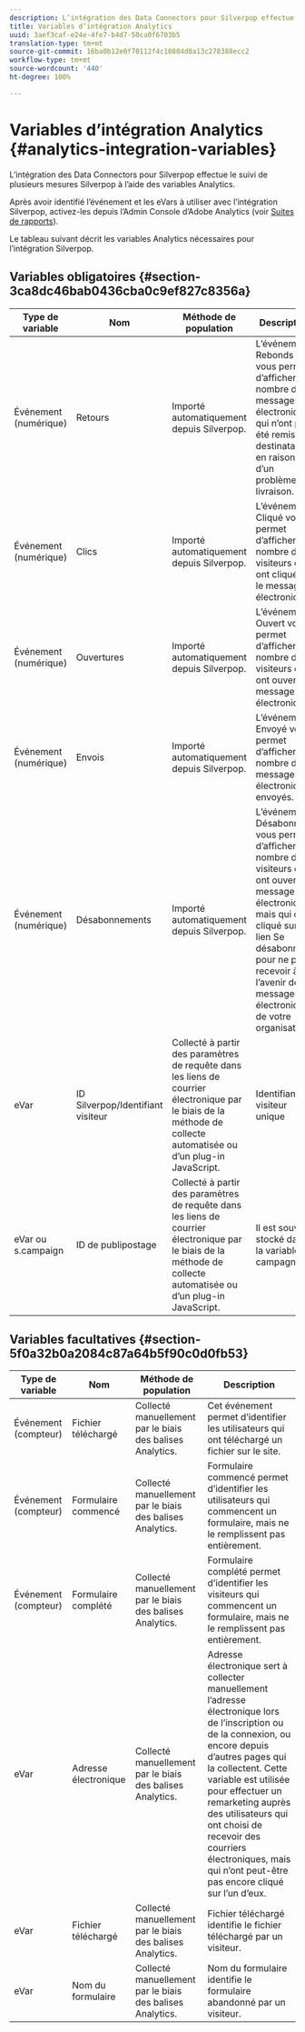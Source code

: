 ```yaml
---
description: L’intégration des Data Connectors pour Silverpop effectue le suivi de plusieurs mesures Silverpop à l’aide des variables Analytics.
title: Variables d’intégration Analytics
uuid: 3aef3caf-e24e-4fe7-b4d7-50ca0f6703b5
translation-type: tm+mt
source-git-commit: 16ba0b12e0f70112f4c10804d0a13c278388ecc2
workflow-type: tm+mt
source-wordcount: '440'
ht-degree: 100%

---
```



# Variables d’intégration Analytics {#analytics-integration-variables}

L’intégration des Data Connectors pour Silverpop effectue le suivi de plusieurs mesures Silverpop à l’aide des variables Analytics.

Après avoir identifié l’événement et les eVars à utiliser avec l’intégration Silverpop, activez-les depuis l’Admin Console d’Adobe Analytics (voir [Suites de rapports](https://docs.adobe.com/content/help/fr-FR/analytics/admin/manage-report-suites/report-suites-admin.html)).

Le tableau suivant décrit les variables Analytics nécessaires pour l’intégration Silverpop.

## Variables obligatoires {#section-3ca8dc46bab0436cba0c9ef827c8356a}

| Type de variable | Nom | Méthode de population | Description |
|---|---|---|---|
| Événement (numérique) | Retours | Importé automatiquement depuis Silverpop. | L’événement Rebonds vous permet d’afficher le nombre de messages électroniques qui n’ont pas été remis aux destinataires en raison d’un problème de livraison. |
| Événement (numérique) | Clics | Importé automatiquement depuis Silverpop. | L’événement Cliqué vous permet d’afficher le nombre de visiteurs qui ont cliqué sur le message électronique. |
| Événement (numérique) | Ouvertures | Importé automatiquement depuis Silverpop. | L’événement Ouvert vous permet d’afficher le nombre de visiteurs qui ont ouvert le message électronique. |
| Événement (numérique) | Envois | Importé automatiquement depuis Silverpop. | L’événement Envoyé vous permet d’afficher le nombre de messages électroniques envoyés. |
| Événement (numérique) | Désabonnements | Importé automatiquement depuis Silverpop. | L’événement Désabonné vous permet d’afficher le nombre de visiteurs qui ont ouvert le message électronique, mais qui ont cliqué sur le lien Se désabonner pour ne plus recevoir à l’avenir de messages électroniques de votre organisation. |
| eVar | ID Silverpop/Identifiant visiteur | Collecté à partir des paramètres de requête dans les liens de courrier électronique par le biais de la méthode de collecte automatisée ou d’un plug-in JavaScript. | Identifiant visiteur unique |
| eVar ou s.campaign | ID de publipostage | Collecté à partir des paramètres de requête dans les liens de courrier électronique par le biais de la méthode de collecte automatisée ou d’un plug-in JavaScript. | Il est souvent stocké dans la variable de campagne. |

## Variables facultatives {#section-5f0a32b0a2084c87a64b5f90c0d0fb53}

| Type de variable | Nom | Méthode de population | Description |
|---|---|---|---|
| Événement (compteur) | Fichier téléchargé | Collecté manuellement par le biais des balises Analytics. | Cet événement permet d’identifier les utilisateurs qui ont téléchargé un fichier sur le site. |
| Événement (compteur) | Formulaire commencé | Collecté manuellement par le biais des balises Analytics. | Formulaire commencé permet d’identifier les utilisateurs qui commencent un formulaire, mais ne le remplissent pas entièrement. |
| Événement (compteur) | Formulaire complété | Collecté manuellement par le biais des balises Analytics. | Formulaire complété permet d’identifier les visiteurs qui commencent un formulaire, mais ne le remplissent pas entièrement. |
| eVar | Adresse électronique | Collecté manuellement par le biais des balises Analytics. | Adresse électronique sert à collecter manuellement l’adresse électronique lors de l’inscription ou de la connexion, ou encore depuis d’autres pages qui la collectent. Cette variable est utilisée pour effectuer un remarketing auprès des utilisateurs qui ont choisi de recevoir des courriers électroniques, mais qui n’ont peut-être pas encore cliqué sur l’un d’eux. |
| eVar | Fichier téléchargé | Collecté manuellement par le biais des balises Analytics. | Fichier téléchargé identifie le fichier téléchargé par un visiteur. |
| eVar | Nom du formulaire | Collecté manuellement par le biais des balises Analytics. | Nom du formulaire identifie le formulaire abandonné par un visiteur. |

